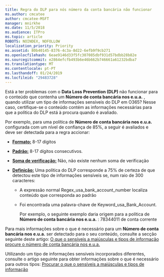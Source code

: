 ```yaml
---
title: Regra do DLP para nós número da conta bancária não funcionar
ms.author: cmcatee
author: cmcatee-MSFT
manager: mnirkhe
ms.date: 11/5/2018
ms.audience: ITPro
ms.topic: article
ROBOTS: NOINDEX, NOFOLLOW
localization_priority: Priority
ms.assetid: 80b40145-8376-4c3a-8d22-6efb9f9cb271
ms.openlocfilehash: 6eae9146d33f5fc307085dbf931d57bdbb28b82e
ms.sourcegitcommit: e2864efcfb493b6e46b662b746661a61232bdba7
ms.translationtype: MT
ms.contentlocale: pt-PT
ms.lasthandoff: 01/24/2019
ms.locfileid: "29483728"
---
```

Está a ter problemas com o **Data Loss Prevention (DLP)** não funcionar para o conteúdo que contenha um **Número de conta bancária nos e.u.a.** , quando utilizar um tipo de informações sensíveis do DLP em O365? Nesse caso, certifique-se o conteúdo contém as informações necessárias para que a política do DLP está à procura quando é avaliado. 
  
Por exemplo, para uma política de **Número de conta bancária nos e.u.a.** configurada com um nível de confiança de 85%, a seguir é avaliados e deve ser detectada para a regra accionar: 
  
- **[Formato:](https://docs.microsoft.com/en-us/office365/securitycompliance/what-the-sensitive-information-types-look-for#format-77)** 8-17 dígitos 
    
- **[Padrão:](https://docs.microsoft.com/en-us/office365/securitycompliance/what-the-sensitive-information-types-look-for#pattern-77)** 8-17 dígitos consecutivos. 
    
- **[Soma de verificação:](https://docs.microsoft.com/en-us/office365/securitycompliance/what-the-sensitive-information-types-look-for#checksum-76)** Não, não existe nenhum soma de verificação 
    
- **[Definição:](https://docs.microsoft.com/en-us/office365/securitycompliance/what-the-sensitive-information-types-look-for)** Uma política do DLP corresponde a 75% de certeza de que detectou este tipo de informações sensíveis se, num raio de 300 caracteres: 
    
  - A expressão normal Regex_usa_bank_account_number localiza conteúdo que corresponda ao padrão
    
  - Foi encontrada uma palavra-chave de Keyword_usa_Bank_Account.
    
    Por exemplo, o seguinte exemplo daria origem para a política de **Número de conta bancária nos e.u.a.** : 78344011 de conta corrente 
    
Para mais informações sobre o que é necessário para um **Número de conta bancária nos e.u.a.** ser detectado para o seu conteúdo, consulte a secção seguinte deste artigo: [O que o sensíveis a maiúsculas e tipos de informação procure o número de conta bancária nos e.u.a.](https://docs.microsoft.com/en-us/office365/securitycompliance/what-the-sensitive-information-types-look-for#us-bank-account-number)
  
Utilizando um tipo de informações sensíveis incorporados diferentes, consulte o artigo seguinte para obter informações sobre o que é necessário para outros tipos: [Procurar o que o sensíveis a maiúsculas e tipos de informação](https://docs.microsoft.com/en-us/office365/securitycompliance/what-the-sensitive-information-types-look-for)
  

